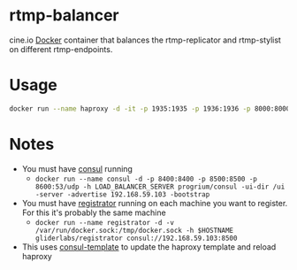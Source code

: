 # rtmp-balancer

cine.io [Docker](https://docker.com/) container that balances the rtmp-replicator and rtmp-stylist on different rtmp-endpoints.

# Usage

```bash
docker run --name haproxy -d -it -p 1935:1935 -p 1936:1936 -p 8000:8000 --env CONSUL_URI=192.168.59.103:8500 cine/rtmp-balancer-docker
```

# Notes

* You must have [consul](https://github.com/hashicorp/consul) running
  * `docker run --name consul -d -p 8400:8400 -p 8500:8500 -p 8600:53/udp -h LOAD_BALANCER_SERVER progrium/consul -ui-dir /ui -server -advertise 192.168.59.103 -bootstrap`
* You must have [registrator](https://github.com/gliderlabs/registrator) running on each machine you want to register. For this it's probably the same machine
  * `docker run --name registrator -d -v /var/run/docker.sock:/tmp/docker.sock -h $HOSTNAME gliderlabs/registrator consul://192.168.59.103:8500`
* This uses [consul-template](https://github.com/hashicorp/consul-template) to update the haproxy template and reload haproxy
